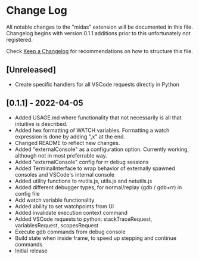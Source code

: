 # Change Log

All notable changes to the "midas" extension will be documented in this file. Changelog begins with version 0.1.1 additions prior to this unfortunately not registered.

Check [Keep a Changelog](http://keepachangelog.com/) for recommendations on how to structure this file.

## [Unreleased]

- Create specific handlers for all VSCode requests directly in Python

## [0.1.1] - 2022-04-05

- Added USAGE.md where functionality that not necessarily is all that intuitive is described.
- Added hex formatting of WATCH variables. Formatting a watch expression is done by adding ",x" at the end.
- Changed README to reflect new changes.
- Added "externalConsole" as a configuration option. Currently working, although not in most preferrable way.
- Added "externalConsole" config for rr debug sessions
- Added TerminalInterface to wrap behavior of externally spawned consoles and VSCode's internal console
- Added utility functions to rrutils.js, utils.js and netutils.js
- Added different debugger types, for normal/replay (gdb / gdb+rr) in config file
- Add watch variable functionality
- Added ability to set watchpoints from UI
- Added invalidate execution context command
- Added VSCode requests to python: stackTraceRequest, variablesRequest, scopesRequest
- Execute gdb commands from debug console
- Build state when inside frame, to speed up stepping and continue commands
- Initial release
